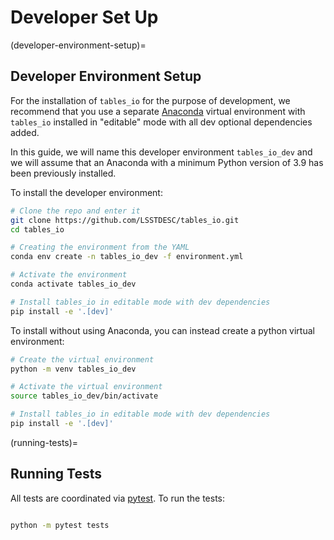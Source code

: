 # Developer Set Up

(developer-environment-setup)=

## Developer Environment Setup

For the installation of `tables_io` for the purpose of development, we recommend that you use a separate [Anaconda](https://docs.anaconda.com/anaconda/install/) virtual environment with `tables_io` installed in "editable" mode with all dev optional dependencies added.

In this guide, we will name this developer environment `tables_io_dev` and we will assume that an Anaconda with a minimum Python version of 3.9 has been previously installed.

To install the developer environment:

```bash
# Clone the repo and enter it
git clone https://github.com/LSSTDESC/tables_io.git
cd tables_io

# Creating the environment from the YAML
conda env create -n tables_io_dev -f environment.yml

# Activate the environment
conda activate tables_io_dev

# Install tables_io in editable mode with dev dependencies
pip install -e '.[dev]'
```

To install without using Anaconda, you can instead create a python virtual environment:

```bash
# Create the virtual environment
python -m venv tables_io_dev

# Activate the virtual environment
source tables_io_dev/bin/activate

# Install tables_io in editable mode with dev dependencies
pip install -e '.[dev]'
```

(running-tests)=

## Running Tests

All tests are coordinated via [pytest](https://docs.pytest.org/en/stable/). To run the tests:

```bash

python -m pytest tests

```
